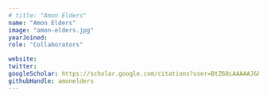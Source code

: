 ```yaml
---
# title: "Amon Elders"
name: "Amon Elders"
image: "amon-elders.jpg"
yearJoined:
role: "Collaborators"

website:
twitter:
googleScholar: https://scholar.google.com/citations?user=BtZ60iAAAAAJ&hl=en
githubHandle: amonelders
---
```

